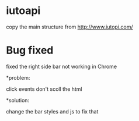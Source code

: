 # iutoapi
copy the main structure from http://www.iutopi.com/

# Bug fixed
fixed the right side bar not working in Chrome

*problem:

click events don't scoll the html

*solution:

change the bar styles and js to fix that
